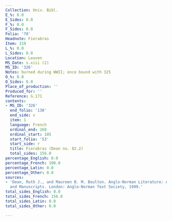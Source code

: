 ```yaml
---
Collection: Univ. Bibl.
E_%: 0.0
E_Sides: 0.0
F_%: 0.0
F_Sides: 0.0
Folia: '78'
Headnote: Fierabras
Item: 319
L_%: 0.0
L_Sides: 0.0
Location: Leuven
MS_Date: s.xiii (2)
MS_ID: '326'
Notes: burned during WWII; once bound with 325
O_%: 0.0
O_Sides: 0.0
Place_of_production: ''
Produced_for: ''
Reference: G.171
contents:
- MS_ID: '326'
  end_folio: '130'
  end_side: v
  item: 1
  language: French
  ordinal_end: 260
  ordinal_start: 105
  start_folio: '53'
  start_side: r
  title: Fierabras (Dean no. 82.2)
  total_sides: 156.0
percentage_English: 0.0
percentage_French: 100.0
percentage_Latin: 0.0
percentage_Other: 0.0
sources:
- 'Dean, Ruth J., and Maureen B. M. Boulton. Anglo-Norman Literature: A Guide to Texts
  and Manuscripts. London: Anglo-Norman Text Society, 1999.'
total_sides_English: 0.0
total_sides_French: 156.0
total_sides_Latin: 0.0
total_sides_Other: 0.0

---
```

